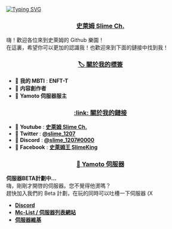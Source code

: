 [![Typing SVG](https://readme-typing-svg.demolab.com?font=Fira+Code&pause=1000&random=false&width=435&lines=Hello+World+!;I'm+Slime+!+And+this+is+my+profile+!;Just+read+it+and+enjoy+it+%3A3)](https://git.io/typing-svg)

<p align="center">
  <h3 align="center"><ins>史萊姆 Slime Ch.</ins></h3>
</p>

嗨！歡迎各位來到史萊姆的 Github 樂園！  
在這裏，希望你可以更加的認識我！也歡迎來到下面的鏈接中找到我！

<p align="center">
  <h3 align="center"><ins>🏷 關於我的標簽</ins></h3>
</p>

- 💨 **我的 MBTI** : **ENFT-T**
- 💨 **内容創作者**
- 💨 **Yamoto 伺服器服主**

<p align="center">
  <h3 align="center"><ins>:link: 關於我的鏈接</ins></h3>
</p>

- 💨 **Youtube** : **[史萊姆 Slime Ch.](https://www.youtube.com/@ppc_slime)**  
- 💨 **Twitter** : **[@slime_1207](https://twitter.com/slime_1207)**  
- 💨 **Discord** : **[@slime_1207#0000](https://discord.com/users/1207649949790117938/)**  
- 💨 **Facebook** : **[史萊姆王 SlimeKing](https://www.facebook.com/Slimeking1207)**  

<p align="center">
  <h3 align="center"><ins>📕 Yamoto 伺服器</ins></h3>
</p>

**__伺服器BETA計劃中...__**  
嗨，剛剛才開啓的伺服器。您不覺得他燙嗎？  
趕快加入我們的 Beta 計劃，在玩的同時可以吐槽一下伺服器 (X  

- **[Discord](https://discord.com/invite/qwwsEn8tCv)**
- **[Mc-List / 伺服器列表網站](https://www.mc-list.xyz/1992/info)**
- **[伺服器維基](https://foreverslimeking.gitbook.io/yamoto-server-wiki)**
